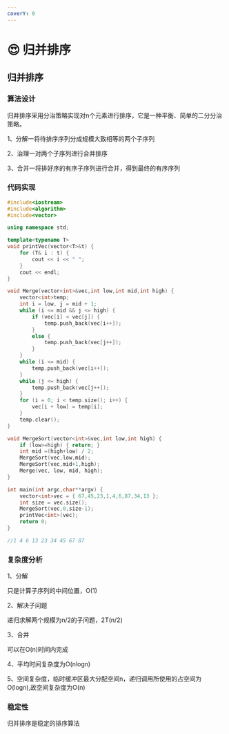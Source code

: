 ```yaml
---
coverY: 0
---
```


# 😍 归并排序

## 归并排序

### 算法设计

归并排序采用分治策略实现对n个元素进行排序，它是一种平衡、简单的二分分治策略。

1、分解一将待排序序列分成规模大致相等的两个子序列

2、治理一对两个子序列进行合并排序

3、合并一将排好序的有序子序列进行合并，得到最终的有序序列

### 代码实现

```cpp
#include<iostream>
#include<algorithm>
#include<vector>

using namespace std;

template<typename T>
void printVec(vector<T>&t) {
	for (T& i : t) {
		cout << i << " ";
	}
	cout << endl;
}

void Merge(vector<int>&vec,int low,int mid,int high) {
	vector<int>temp;
	int i = low, j = mid + 1;
	while (i <= mid && j <= high) {
		if (vec[i] < vec[j]) {
			temp.push_back(vec[i++]);
		}
		else {
			temp.push_back(vec[j++]);
		}
	}
	while (i <= mid) {
		temp.push_back(vec[i++]);
	}
	while (j <= high) {
		temp.push_back(vec[j++]);
	}
	for (i = 0; i < temp.size(); i++) {
		vec[i + low] = temp[i];
	}
	temp.clear();
}

void MergeSort(vector<int>&vec,int low,int high) {
	if (low>=high) { return; }
	int mid =(high+low) / 2;
	MergeSort(vec,low,mid);
	MergeSort(vec,mid+1,high);
	Merge(vec, low, mid, high);
}

int main(int argc,char**argv) {
	vector<int>vec = { 67,45,23,1,4,6,87,34,13 };
	int size = vec.size();
	MergeSort(vec,0,size-1);
	printVec<int>(vec);
	return 0;
}

//1 4 6 13 23 34 45 67 87

```

### 复杂度分析

1、分解

只是计算子序列的中间位置，O(1)

2、解决子问题

递归求解两个规模为n/2的子问题，2T(n/2)

3、合并

可以在O(n)时间内完成

4、平均时间复杂度为O(nlogn)

5、空间复杂度，临时缓冲区最大分配空间n，递归调用所使用的占空间为O(logn),故空间复杂度为O(n)

### 稳定性

归并排序是稳定的排序算法
